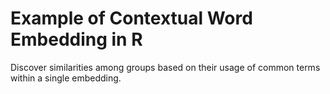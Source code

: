 # Example of Contextual Word Embedding in R
Discover similarities among groups based on their usage of common terms within a single embedding.
